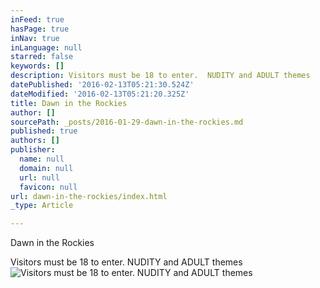 ```yaml
---
inFeed: true
hasPage: true
inNav: true
inLanguage: null
starred: false
keywords: []
description: Visitors must be 18 to enter.  NUDITY and ADULT themes
datePublished: '2016-02-13T05:21:30.524Z'
dateModified: '2016-02-13T05:21:20.325Z'
title: Dawn in the Rockies
author: []
sourcePath: _posts/2016-01-29-dawn-in-the-rockies.md
published: true
authors: []
publisher:
  name: null
  domain: null
  url: null
  favicon: null
url: dawn-in-the-rockies/index.html
_type: Article

---
```

Dawn in the Rockies

Visitors must be 18 to enter.  NUDITY and ADULT themes
![Visitors must be 18 to enter.  NUDITY and ADULT themes](https://s3-us-west-2.amazonaws.com/the-grid-img/p/9e2f320e2745817fed8b937463ec5df40d4e58e3.jpg)